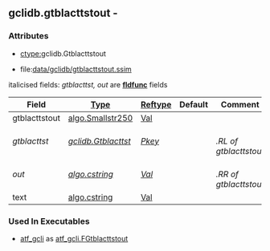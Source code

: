 ## gclidb.gtblacttstout -


### Attributes
<a href="#attributes"></a>
<!-- dev.mdmark  mdmark:MDSECTION  state:BEG_AUTO  param:Attributes -->
* [ctype:](/txt/ssimdb/dmmeta/ctype.md)gclidb.Gtblacttstout

* file:[data/gclidb/gtblacttstout.ssim](/data/gclidb/gtblacttstout.ssim)

italicised fields: *gtblacttst, out* are [**fldfunc**](/txt/ssim.md#fldfunc) fields

|Field|[Type](/txt/ssimdb/dmmeta/ctype.md)|[Reftype](/txt/ssimdb/dmmeta/reftype.md)|Default|Comment|
|---|---|---|---|---|
|gtblacttstout|[algo.Smallstr250](/txt/protocol/algo/README.md#algo-smallstr250)|[Val](/txt/exe/amc/reftypes.md#val)|||
|*gtblacttst*|*[gclidb.Gtblacttst](/txt/ssimdb/gclidb/gtblacttst.md)*|*[Pkey](/txt/exe/amc/reftypes.md#pkey)*||*<br>.RL of gtblacttstout*|
|*out*|*[algo.cstring](/txt/protocol/algo/cstring.md)*|*[Val](/txt/exe/amc/reftypes.md#val)*||*<br>.RR of gtblacttstout*|
|text|[algo.cstring](/txt/protocol/algo/cstring.md)|[Val](/txt/exe/amc/reftypes.md#val)|||

<!-- dev.mdmark  mdmark:MDSECTION  state:END_AUTO  param:Attributes -->

### Used In Executables
<a href="#used-in-executables"></a>
<!-- dev.mdmark  mdmark:MDSECTION  state:BEG_AUTO  param:ImdbUses -->

* [atf_gcli](/txt/exe/atf_gcli/internals.md) as [atf_gcli.FGtblacttstout](/txt/exe/atf_gcli/internals.md#atf_gcli-fgtblacttstout)

<!-- dev.mdmark  mdmark:MDSECTION  state:END_AUTO  param:ImdbUses -->

